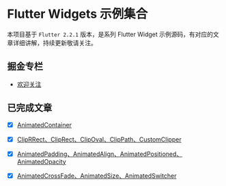 # Flutter Widgets 示例集合

本项目基于 `Flutter 2.2.1` 版本，是系列 Flutter Widget 示例源码，有对应的文章详细讲解，持续更新敬请关注。

## 掘金专栏
- [欢迎关注](https://juejin.cn/column/6968894876251324447)

## 已完成文章

- [x] [AnimatedContainer](https://juejin.cn/post/6969359031903191077)
- [x] [ClipRRect、ClipRect、ClipOval、ClipPath、CustomClipper](https://juejin.cn/post/6969724856514379790)
- [x] [AnimatedPadding、AnimatedAlign、AnimatedPositioned、AnimatedOpacity](https://juejin.cn/post/6970295764983480333)
- [x] [AnimatedCrossFade、AnimatedSize、AnimatedSwitcher](https://juejin.cn/post/6970544147031654431)

